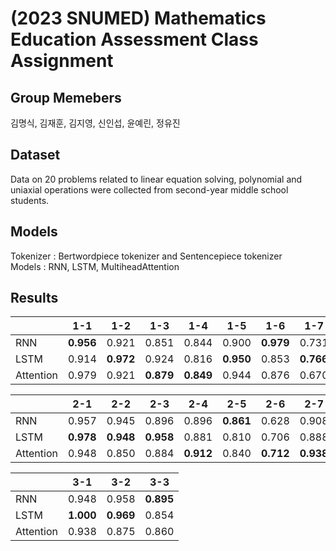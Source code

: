 # (2023 SNUMED) Mathematics Education Assessment Class Assignment

## Group Memebers
김명식, 김재훈, 김지영, 신인섭, 윤예린, 정유진

## Dataset

Data on 20 problems related to linear equation solving, polynomial and uniaxial operations were collected from second-year middle school students.

## Models
Tokenizer : Bertwordpiece tokenizer and Sentencepiece tokenizer  
Models : RNN, LSTM, MultiheadAttention

## Results

|  | **1-1** | **1-2** | **1-3** | **1-4** | **1-5** | **1-6** | **1-7** | **1-8** |
| --- | --- | --- | --- | --- | --- | --- | --- | --- |
| RNN | **0.956** | 0.921 | 0.851 | 0.844 | 0.900 | **0.979** | 0.731 | 0.586 |
| LSTM | 0.914 | **0.972**  | 0.924 | 0.816 | **0.950** | 0.853 | **0.766** | **0.744**|
| Attention | 0.979 | 0.921 | **0.879** | **0.849** | 0.944 | 0.876 | 0.670 | 0.706 |

|  | **2-1** | **2-2** | **2-3** | **2-4** | **2-5** | **2-6** | **2-7** | **2-8** | **2-9**|
| --- | --- | --- | --- | --- | --- | --- | --- | --- | --- |
| RNN | 0.957 | 0.945 | 0.896 | 0.896 | **0.861** | 0.628 | 0.908 | 0.741 | 0.797 | 
| LSTM | **0.978** | **0.948** | **0.958** | 0.881 | 0.810 | 0.706 | 0.888 | **0.817** | 0.834 |
| Attention | 0.948 | 0.850 | 0.884 | **0.912** | 0.840 | **0.712** | **0.938** | 0.769 | **0.843**|

|  | **3-1** | **3-2** | **3-3** |
| --- | --- | --- | --- |
| RNN | 0.948 | 0.958 | **0.895** |
| LSTM | **1.000** | **0.969** | 0.854 |
| Attention | 0.938 | 0.875 | 0.860 |